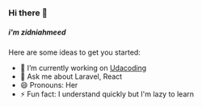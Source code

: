 ### Hi there 👋

<h5>i'm zidniahmeed</h5>

Here are some ideas to get you started:

- 🔭 I’m currently working on <a href="https://www.udacoding.com/">Udacoding<a>
- 💬 Ask me about Laravel, React
- 😄 Pronouns: Her
- ⚡ Fun fact: I understand quickly but I'm lazy to learn


